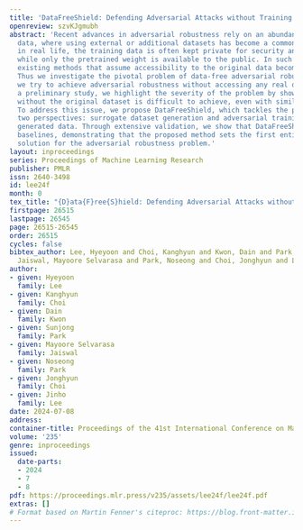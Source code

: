 ```yaml
---
title: 'DataFreeShield: Defending Adversarial Attacks without Training Data'
openreview: szvKJgmubh
abstract: 'Recent advances in adversarial robustness rely on an abundant set of training
  data, where using external or additional datasets has become a common setting. However,
  in real life, the training data is often kept private for security and privacy issues,
  while only the pretrained weight is available to the public. In such scenarios,
  existing methods that assume accessibility to the original data become inapplicable.
  Thus we investigate the pivotal problem of data-free adversarial robustness, where
  we try to achieve adversarial robustness without accessing any real data. Through
  a preliminary study, we highlight the severity of the problem by showing that robustness
  without the original dataset is difficult to achieve, even with similar domain datasets.
  To address this issue, we propose DataFreeShield, which tackles the problem from
  two perspectives: surrogate dataset generation and adversarial training using the
  generated data. Through extensive validation, we show that DataFreeShield outperforms
  baselines, demonstrating that the proposed method sets the first entirely data-free
  solution for the adversarial robustness problem.'
layout: inproceedings
series: Proceedings of Machine Learning Research
publisher: PMLR
issn: 2640-3498
id: lee24f
month: 0
tex_title: "{D}ata{F}ree{S}hield: Defending Adversarial Attacks without Training Data"
firstpage: 26515
lastpage: 26545
page: 26515-26545
order: 26515
cycles: false
bibtex_author: Lee, Hyeyoon and Choi, Kanghyun and Kwon, Dain and Park, Sunjong and
  Jaiswal, Mayoore Selvarasa and Park, Noseong and Choi, Jonghyun and Lee, Jinho
author:
- given: Hyeyoon
  family: Lee
- given: Kanghyun
  family: Choi
- given: Dain
  family: Kwon
- given: Sunjong
  family: Park
- given: Mayoore Selvarasa
  family: Jaiswal
- given: Noseong
  family: Park
- given: Jonghyun
  family: Choi
- given: Jinho
  family: Lee
date: 2024-07-08
address:
container-title: Proceedings of the 41st International Conference on Machine Learning
volume: '235'
genre: inproceedings
issued:
  date-parts:
  - 2024
  - 7
  - 8
pdf: https://proceedings.mlr.press/v235/assets/lee24f/lee24f.pdf
extras: []
# Format based on Martin Fenner's citeproc: https://blog.front-matter.io/posts/citeproc-yaml-for-bibliographies/
---
```


